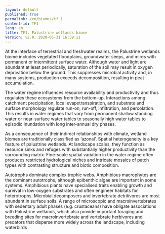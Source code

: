 ```yaml
---
layout: default
published: true
permalink: /en/biomes/tf_1
content-id: TF1
lang: en
title: TF1. Palustrine wetlands biome
version: v2.0, 2020-05-31 16:59:11
---
```


At the interface of terrestrial and freshwater realms, the Palustrine wetlands biome includes vegetated floodplains, groundwater seeps, and mires with permanent or intermittent surface water. Although water and light are abundant at least periodically, saturation of the soil may result in oxygen deprivation below the ground. This suppresses microbial activity and, in many systems, production exceeds decomposition, resulting in peat accumulation. 

The water regime influences resource availability and productivity and thus regulates these ecosystems from the bottom-up. Interactions among catchment precipitation, local evapotranspiration, and substrate and surface morphology regulate run-on, run-off, infiltration, and percolation. This results in water regimes that vary from permanent shallow standing water or near-surface water tables to seasonally high water tables to episodic inundation with long inter-annual dry phases. 

As a consequence of their indirect relationships with climate, wetland biomes are traditionally classified as ‘azonal’. Spatial heterogeneity is a key feature of palustrine wetlands. At landscape scales, they function as resource sinks and refuges with substantially higher productivity than the surrounding matrix. Fine-scale spatial variation in the water regime often produces restricted hydrological niches and intricate mosaics of patch types with contrasting structure and biotic composition. 

Autotrophs dominate complex trophic webs. Amphibious macrophytes are the dominant autotrophs, although epibenthic algae are important in some systems. Amphibious plants have specialised traits enabling growth and survival in low-oxygen substrates and often engineer habitats for heterotrophs. Microbial decomposers and invertebrate detritivores are most abundant in surface soils. A range of microscopic and macroinvertebrates with sedentary adult phases (e.g. crustaceans) have obligate associations with Palustrine wetlands, which also provide important foraging and breeding sites for macroinvertebrate and vertebrate herbivores and predators that disperse more widely across the landscape, including waterbirds
